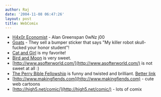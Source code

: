 ```yaml
---
author: Raj
date: '2004-11-08 06:47:26'
layout: post
title: WebComix
---
```


* [H4x0r Economist](http://www.rdwarf.com/~kioh/) - Alan Greenspan 0wNz j00
* [Goats](http://goats.com) - They sell a bumper sticker that says "My killer robot skull-fucked your honor student"!
* [Cat and Girl](http://catandgirl.com) is my favorite!
* [Bird and Moon](http://www.toothdemon.net/birdandmoon/complete.html) is very sweet.
* [http://www.asofterworld.com/](http://www.asofterworld.com/) is not sweet at all :)
* [The Perry Bible Fellowship](http://www.citypaper.com/archives/browse.asp?byline=Nicholas%20Gurewitch) is funny and twisted and brilliant. [Better link](http://cheston.com/pbf/archive.html)
* [http://www.makingfiends.com](http://www.makingfiends.com) - cute web cartoons
* [http://high5.net/comic/](http://high5.net/comic/)  - lots of comix
